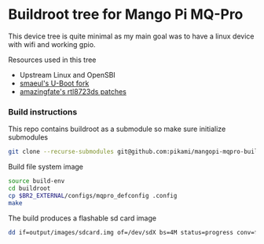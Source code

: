 # Buildroot tree for Mango Pi MQ-Pro

This device tree is quite minimal as my main goal was to have a linux device with wifi and working gpio.

Resources used in this tree
- Upstream Linux and OpenSBI
- [smaeul's U-Boot fork](https://github.com/smaeul/u-boot)
- [amazingfate's rtl8723ds patches](https://github.com/amazingfate/rtl8723ds)

### Build instructions

This repo contains buildroot as a submodule so make sure initialize submodules
```sh
git clone --recurse-submodules git@github.com:pikami/mangopi-mqpro-buildroot.git
```

Build file system image
```sh
source build-env
cd buildroot
cp $BR2_EXTERNAL/configs/mqpro_defconfig .config
make
```

The build produces a flashable sd card image
```sh
dd if=output/images/sdcard.img of=/dev/sdX bs=4M status=progress conv=fsync
```
